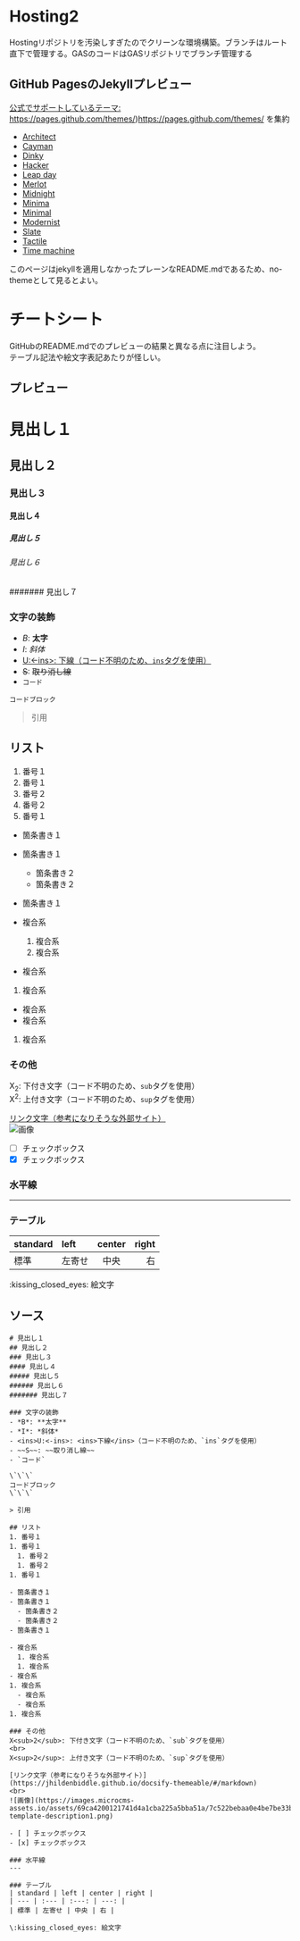 # Hosting2
Hostingリポジトリを汚染しすぎたのでクリーンな環境構築。ブランチはルート直下で管理する。GASのコードはGASリポジトリでブランチ管理する

## GitHub PagesのJekyllプレビュー
[公式でサポートしているテーマ: ](https://pages.github.com/themes/)https://pages.github.com/themes/)https://pages.github.com/themes/ を集約

- [Architect](https://shimajima-eiji.github.io/Hosting_demo_jekyll_Architect/)
- [Cayman](https://shimajima-eiji.github.io/Hosting_demo_jekyll_Cayman/)
- [Dinky](https://shimajima-eiji.github.io/Hosting_demo_jekyll_Dinky/)
- [Hacker](https://shimajima-eiji.github.io/Hosting_demo_jekyll_Hacker/)
- [Leap day](https://shimajima-eiji.github.io/Hosting_demo_jekyll_Leap-day/)
- [Merlot](https://shimajima-eiji.github.io/Hosting_demo_jekyll_Merlot/)
- [Midnight](https://shimajima-eiji.github.io/Hosting_demo_jekyll_Midnight/)
- [Minima](https://shimajima-eiji.github.io/Hosting_demo_jekyll_Minima/)
- [Minimal](https://shimajima-eiji.github.io/Hosting_demo_jekyll_Minimal/)
- [Modernist](https://shimajima-eiji.github.io/Hosting_demo_jekyll_Modernist/)
- [Slate](https://shimajima-eiji.github.io/Hosting_demo_jekyll_Slate/)
- [Tactile](https://shimajima-eiji.github.io/Hosting_demo_jekyll_Tactile/)
- [Time machine](https://shimajima-eiji.github.io/Hosting_demo_jekyll_Time-machine/)

このページはjekyllを適用しなかったプレーンなREADME.mdであるため、no-themeとして見るとよい。

# チートシート
GitHubのREADME.mdでのプレビューの結果と異なる点に注目しよう。
<br>
テーブル記法や絵文字表記あたりが怪しい。

## プレビュー

# 見出し１
## 見出し２
### 見出し３
#### 見出し４
##### 見出し５
###### 見出し６
####### 見出し７

### 文字の装飾
- *B*: **太字**
- *I*: *斜体*
- <ins>U:<-ins>: <ins>下線</ins>（コード不明のため、`ins`タグを使用）
- ~~S~~: ~~取り消し線~~
- `コード`

```
コードブロック
```

> 引用

## リスト
1. 番号１
1. 番号１
  1. 番号２
  1. 番号２
1. 番号１

- 箇条書き１
- 箇条書き１
  - 箇条書き２
  - 箇条書き２
- 箇条書き１

- 複合系
  1. 複合系
  1. 複合系
- 複合系
1. 複合系
  - 複合系
  - 複合系
1. 複合系

### その他
X<sub>2</sub>: 下付き文字（コード不明のため、`sub`タグを使用）
<br>
X<sup>2</sup>: 上付き文字（コード不明のため、`sup`タグを使用）

[リンク文字（参考になりそうな外部サイト）](https://jhildenbiddle.github.io/docsify-themeable/#/markdown)
<br>
![画像](https://images.microcms-assets.io/assets/69ca4200121741d4a1cba225a5bba51a/7c522bebaa0e4be7be33b5f12fcc2cc0/blog-template-description1.png)

- [ ] チェックボックス
- [x] チェックボックス

### 水平線
---

### テーブル
| standard | left | center | right |
| --- | :--- | :---: | ---: |
| 標準 | 左寄せ | 中央 | 右 |

\:kissing_closed_eyes: 絵文字

## ソース
```
# 見出し１
## 見出し２
### 見出し３
#### 見出し４
##### 見出し５
###### 見出し６
####### 見出し７

### 文字の装飾
- *B*: **太字**
- *I*: *斜体*
- <ins>U:<-ins>: <ins>下線</ins>（コード不明のため、`ins`タグを使用）
- ~~S~~: ~~取り消し線~~
- `コード`

\`\`\`
コードブロック
\`\`\`

> 引用

## リスト
1. 番号１
1. 番号１
  1. 番号２
  1. 番号２
1. 番号１

- 箇条書き１
- 箇条書き１
  - 箇条書き２
  - 箇条書き２
- 箇条書き１

- 複合系
  1. 複合系
  1. 複合系
- 複合系
1. 複合系
  - 複合系
  - 複合系
1. 複合系

### その他
X<sub>2</sub>: 下付き文字（コード不明のため、`sub`タグを使用）
<br>
X<sup>2</sup>: 上付き文字（コード不明のため、`sup`タグを使用）

[リンク文字（参考になりそうな外部サイト）](https://jhildenbiddle.github.io/docsify-themeable/#/markdown)
<br>
![画像](https://images.microcms-assets.io/assets/69ca4200121741d4a1cba225a5bba51a/7c522bebaa0e4be7be33b5f12fcc2cc0/blog-template-description1.png)

- [ ] チェックボックス
- [x] チェックボックス

### 水平線
---

### テーブル
| standard | left | center | right |
| --- | :--- | :---: | ---: |
| 標準 | 左寄せ | 中央 | 右 |

\:kissing_closed_eyes: 絵文字
```
